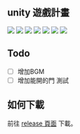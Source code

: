 ## unity 遊戲計畫
<img src="https://img.shields.io/github/last-commit/jamer56/gameproject?label=%E4%B8%8A%E6%AC%A1%E6%9B%B4%E6%96%B0%E6%97%A5%E6%9C%9F">
<img src="https://img.shields.io/github/v/release/jamer56/gameproject?label=%E6%9C%80%E6%96%B0%E7%99%BC%E5%B8%83%E7%89%88%E6%9C%AC">
<img src="https://img.shields.io/github/release-date/jamer56/gameproject?label=%E7%99%BC%E5%B8%83%E6%97%A5%E6%9C%9F">
<img src="https://img.shields.io/github/v/release/jamer56/gameproject?include_prereleases&label=%E6%9C%80%E6%96%B0%28%E9%A0%90%29%E7%99%BC%E5%B8%83%E7%89%88%E6%9C%AC">
<img src="https://img.shields.io/github/release-date-pre/jamer56/gameproject?label=%E9%A0%90%E7%99%BC%E5%B8%83%E6%97%A5%E6%9C%9F">
<!--<img src="https://travis-ci.com/jamer56/gameproject.svg?branch=master">-->
<img src="https://img.shields.io/github/repo-size/jamer56/gameproject?label=%E5%B0%88%E6%A1%88%E5%A4%A7%E5%B0%8F">
<img src="https://img.shields.io/github/languages/code-size/jamer56/gameproject?label=%E4%BB%A3%E7%A2%BC%E5%A4%A7%E5%B0%8F">

## Todo
- [ ] 增加BGM
- [ ] 增加能開的門 測試

## 如何下載
前往 [release 頁面](https://github.com/jamer56/gameproject/releases) 下載。
